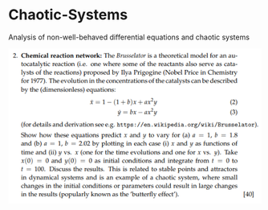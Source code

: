 # Chaotic-Systems
Analysis of non-well-behaved differential equations and chaotic systems

![Exercise](exercise2.png)
